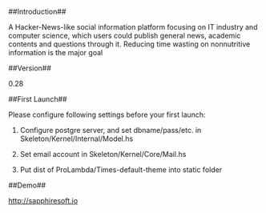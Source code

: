 ##Introduction##

A Hacker-News-like social information platform focusing on IT industry and computer science, which users could publish general news, academic contents and questions through it. Reducing time wasting on nonnutritive information is the major goal

##Version##

0.28

##First Launch##

Please configure following settings before your first launch:

1. Configure postgre server, and set dbname/pass/etc. in Skeleton/Kernel/Internal/Model.hs

2. Set email account in Skeleton/Kernel/Core/Mail.hs

3. Put dist of ProLambda/Times-default-theme into static folder

##Demo##

http://sapphiresoft.io
